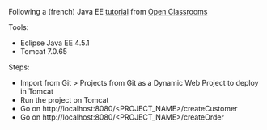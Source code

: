 Following a (french) Java EE [tutorial](285022-creez-votre-application-web-avec-java-ee.pdf) from [Open Classrooms](http://www.openclassrooms.com)

Tools:
- Eclipse Java EE 4.5.1
- Tomcat 7.0.65

Steps:
- Import from Git > Projects from Git as a Dynamic Web Project to deploy in Tomcat
- Run the project on Tomcat
- Go on http://localhost:8080/<PROJECT_NAME>/createCustomer
- Go on http://localhost:8080/<PROJECT_NAME>/createOrder
